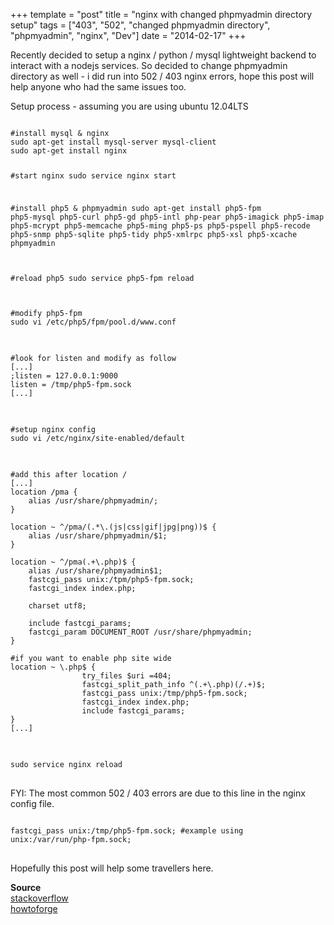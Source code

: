 +++
template = "post"
title = "nginx with changed phpmyadmin directory setup"
tags = ["403", "502", "changed phpmyadmin directory", "phpmyadmin", "nginx", "Dev"]
date = "2014-02-17"
+++
<p>Recently decided to setup a nginx / python / mysql lightweight backend to interact with a nodejs services.   So decided to change phpmyadmin directory as well - i did run into 502 / 403 nginx errors, hope this post will help anyone who had the same issues too.</p>
<p>Setup process - assuming you are using ubuntu 12.04LTS</p>
<pre>
<code class="language-markup">
#install mysql & nginx
sudo apt-get install mysql-server mysql-client
sudo apt-get install nginx

#start nginx
sudo service nginx start

#install php5 & phpmyadmin
sudo apt-get install php5-fpm php5-mysql php5-curl php5-gd php5-intl php-pear php5-imagick php5-imap php5-mcrypt php5-memcache php5-ming php5-ps php5-pspell php5-recode php5-snmp php5-sqlite php5-tidy php5-xmlrpc php5-xsl php5-xcache phpmyadmin

#reload php5
sudo service php5-fpm reload
</code>
</pre>
<pre>
<code class="language-markup">
#modify php5-fpm
sudo vi /etc/php5/fpm/pool.d/www.conf
</code>
</pre>
<pre><code class="language-bash">
#look for listen and modify as follow
[...]
;listen = 127.0.0.1:9000
listen = /tmp/php5-fpm.sock
[...]
</code>
</pre>
<pre>
<code class="language-markup">
#setup nginx config
sudo vi /etc/nginx/site-enabled/default
</code>
</pre>
<pre>
<code class="language-bash">
#add this after location /
[...]
location /pma {
    alias /usr/share/phpmyadmin/;
}

location ~ ^/pma/(.*\.(js|css|gif|jpg|png))$ {
    alias /usr/share/phpmyadmin/$1;
}

location ~ ^/pma(.+\.php)$ {
    alias /usr/share/phpmyadmin$1;
    fastcgi_pass unix:/tpm/php5-fpm.sock;
    fastcgi_index index.php;

    charset utf8;

    include fastcgi_params;
    fastcgi_param DOCUMENT_ROOT /usr/share/phpmyadmin;
}

#if you want to enable php site wide
location ~ \.php$ {
                try_files $uri =404;
                fastcgi_split_path_info ^(.+\.php)(/.+)$;
                fastcgi_pass unix:/tmp/php5-fpm.sock;
                fastcgi_index index.php;
                include fastcgi_params;
}
[...]
</code>
</pre>
<pre>
<code class="language-markup">
sudo service nginx reload
</code>
</pre>
<p>FYI: The most common 502 / 403 errors are due to this line in the nginx config file. </p>
<pre>
<code class="language-bash">
fastcgi_pass unix:/tmp/php5-fpm.sock; #example using unix:/var/run/php-fpm.sock; 
</code>
</pre>
<p>Hopefully this post will help some travellers here.</p>
<p><b>Source</b><br>
<a href="http://stackoverflow.com/questions/17359413/nginx-change-phpmyadmin-directory">stackoverflow</a><br />
<a href="http://www.howtoforge.com/installing-nginx-with-php5-and-php-fpm-and-mysql-support-lemp-on-ubuntu-12.04-lts">howtoforge</a></p>

